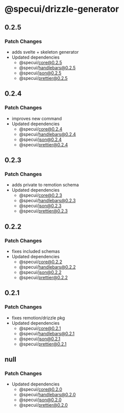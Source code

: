# @specui/drizzle-generator

## 0.2.5

### Patch Changes

- adds svelte + skeleton generator
- Updated dependencies
  - @specui/core@0.2.5
  - @specui/handlebars@0.2.5
  - @specui/json@0.2.5
  - @specui/prettier@0.2.5

## 0.2.4

### Patch Changes

- improves new command
- Updated dependencies
  - @specui/core@0.2.4
  - @specui/handlebars@0.2.4
  - @specui/json@0.2.4
  - @specui/prettier@0.2.4

## 0.2.3

### Patch Changes

- adds private to remotion schema
- Updated dependencies
  - @specui/core@0.2.3
  - @specui/handlebars@0.2.3
  - @specui/json@0.2.3
  - @specui/prettier@0.2.3

## 0.2.2

### Patch Changes

- fixes included schemas
- Updated dependencies
  - @specui/core@0.2.2
  - @specui/handlebars@0.2.2
  - @specui/json@0.2.2
  - @specui/prettier@0.2.2

## 0.2.1

### Patch Changes

- fixes remotion/drizzle pkg
- Updated dependencies
  - @specui/core@0.2.1
  - @specui/handlebars@0.2.1
  - @specui/json@0.2.1
  - @specui/prettier@0.2.1

## null

### Patch Changes

- Updated dependencies
  - @specui/core@0.2.0
  - @specui/handlebars@0.2.0
  - @specui/json@0.2.0
  - @specui/prettier@0.2.0
